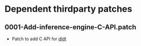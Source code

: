 # Dependent thirdparty patches

## 0001-Add-inference-engine-C-API.patch
- Patch to add C API for [dldt](https://github.com/opencv/dldt)